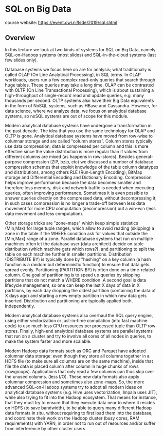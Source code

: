 # SQL on Big Data

course website: https://event.cwi.nl/lsde/2019/sql.shtml

## Overview

In this lecture we look at two kinds of systems for SQL on Big Data, namely SQL-on-Hadoop systems (most slides) and SQL-in-the-cloud systems (last few slides only).

Database systems we focus here on are for analysis; what traditionally is called OLAP (On Line Analytical Processing), in SQL terms. In OLAP workloads, users run a few complex read-only queries that search through huge tables. These queries may take a long time. OLAP can be contrasted with OLTP (On Line Transactional Processing), which is about sustaining a high-throughput of single-record read and update queries, e.g. many thousands per second. OLTP systems also have their Big Data equivalents in the form of NoSQL systems, such as HBase and Cassandra. However, for data science, where we analyze data, we focus on analytical database systems, so noSQL systems are out of scope for this module.

Modern analytical database systems have undergone a transformation in the past decade. The idea that you use the same technology for OLAP and OLTP is gone. Analytical database systems have moved from row-wise to columnar storage and are called "column stores". Column stores typically use data compression; data is compressed per column and this is more effective since the value distribution is more regular than if values from different columns are mixed (as happens in row-stores). Besides general-purpose compression (ZIP, bzip, etc) we discussed a number of database compression schemes that exploit knowledge of the table column datatypes and distributions, among others RLE (Run-Length Encoding), BitMap storage and Differential Encoding and Dictionary Encoding. Compression helps improve performance because the data becomes smaller and therefore less memory, disk and network traffic is needed when executing queries, often improving performance. Sometimes it is even possible to answer queries directly on the compressed data, without decompressing it; in such cases compression is no longer a trade-off between less data movement for more CPU computation (decompression) but a win-win (less data movement and less computation).

Other storage tricks are "zone-maps" which keep simple statistics (Min,Max) for large tuple ranges, which allow to avoid reading (skipping) a zone in the table if the WHERE condition ask for values that outside the [Min,Max] range of a zone. Parallel database systems that run on multiple machines often let the database user (data architect) decide on table distribution (which machine gets which rows?), and partitioning to split the table on each machine further in smaller partitions. Distribution (DISTRIBUTE BY) is typically done by "hashing" on a key column (a hash function is a random but deterministic function) to ensure that data gets spread evenly. Partitioning (PARTITION BY) is often done on a time-related column. One goal of partitioning is to speed up queries by skipping partitions that do not match a WHERE condition. A second goal is data lifecycle management, so one can keep the last X days of data in X partitions, by each day dropping the oldest partition (containing the data of X days ago) and starting a new empty partition in which new data gets inserted. Distribution and partitioning are typically applied both, independently.

Modern analytical database systems also overhaul the SQL query engine, using either vectorization or just-in-time compilation (into fast machine code) to use much less CPU resources per processed tuple than OLTP row-stores. Finally, high-end analytical database systems are parallel systems that run on a cluster and try to involve all cores of all nodes in queries, to make the system faster and more scalable.

Modern Hadoop data formats such as ORC and Parquet have adopted columnar data storage: even though they store all columns together in a HDFS file (to make sure all columns are on the same machine), inside that file the data is placed column after column in huge chunks of rows (rowgroups). Applications that only read a few columns can thus skip over the unused columns. (less I/O). These new data formats also apply columnar compression and sometimes also zone-maps. So, the more advanced SQL-on-Hadoop systems try to adopt all modern ideas on analytical database systems (e.g. Hive uses vectorization, Impala uses JIT), while also trying to fit into the Hadoop ecosystem. That means for instance, that they must try to ensure that they execute data near to where it resides on HDFS (to save bandwidth), to be able to query many different Hadoop data formats in situ, without requiring to first load them into the database, and coordinate their work on the Hadoop cluster (busy cores, RAM requirements) with YARN, in order not to run out of resources and/or suffer from interference by other cluster users.